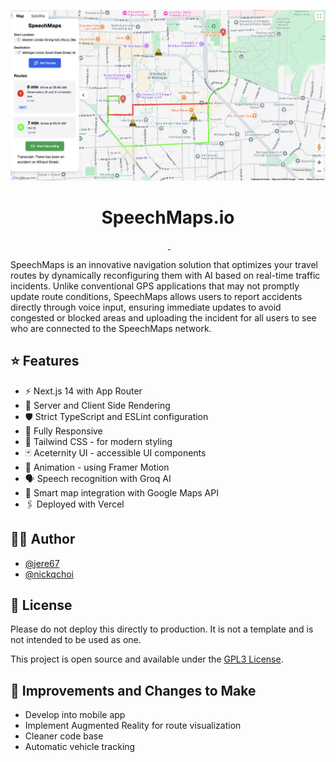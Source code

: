 <p align="center">
  <img alt="Screenshot of Website" src="./public/images/home.png">
</p>

<h1 align="center">
  SpeechMaps.io
</h1>

<p align="center">
  <img alt="" src="https://img.shields.io/github/languages/top/jere67/speechmaps?style=for-the-badge&labelColor=000">
  <a aria-label="Framework" href="https://nextjs.org">
    <img alt="" src="https://img.shields.io/badge/Next.js-000000.svg?style=for-the-badge&logo=Next.js&labelColor=000">
  </a>
  <a aria-label="License" href="https://github.com/jere67/speechmaps/blob/main/LICENSE">
    <img alt="" src="https://img.shields.io/github/license/jere67/speechmaps?style=for-the-badge&labelColor=000">
  </a>
</p>

SpeechMaps is an innovative navigation solution that optimizes your travel routes by dynamically reconfiguring them with AI based on real-time traffic incidents. Unlike conventional GPS applications that may not promptly update route conditions, SpeechMaps allows users to report accidents directly through voice input, ensuring immediate updates to avoid congested or blocked areas and uploading the incident for all users to see who are connected to the SpeechMaps network.

## ⭐ Features
- ⚡️ Next.js 14 with App Router
- 🛜 Server and Client Side Rendering
- 🛡 Strict TypeScript and ESLint configuration
- 📱 Fully Responsive
- 🎨 Tailwind CSS - for modern styling
- 🃏 Aceternity UI - accessible UI components
- 🎨 Animation - using Framer Motion
- 🗣️ Speech recognition with Groq AI
- 📍 Smart map integration with Google Maps API
- 🖇️ Deployed with Vercel

## ✍🏻 Author

- [@jere67](https://github.com/jere67)
- [@nickqchoi](https://github.com/nickqchoi)

## 🪪 License

Please do not deploy this directly to production. It is not a template and is not intended to be used as one.

This project is open source and available under the [GPL3 License](LICENSE).

## 🤖 Improvements and Changes to Make
- Develop into mobile app
- Implement Augmented Reality for route visualization
- Cleaner code base
- Automatic vehicle tracking